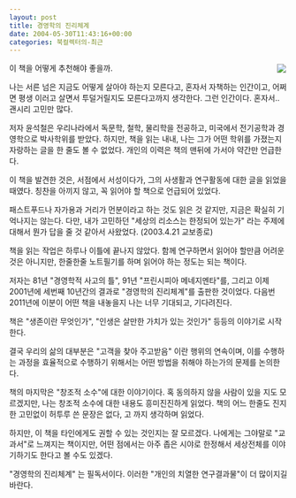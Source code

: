 ```yaml
---
layout: post
title: 경영학의 진리체계
date: 2004-05-30T11:43:16+00:00
categories: 북컬렉터의-최근
---
```

<a href="http://www.bandibook.com/search/subject_view.php?code=2205711" target="bb"><img src="http://www.bandibook.com/largeimage/2205711.jpg" align="right" border="0" hspace="3" vspace="3" /></a>이 책을 어떻게 추천해야 좋을까.

나는 서른 넘은 지금도 어떻게 살아야 하는지 모른다고, 혼자서 자책하는 인간이고, 어쩌면 평생 이러고 살면서 투덜거릴지도 모른다고까지 생각한다. 그런 인간이다. 혼자서.. 괜시리 고민만 많다.

저자 윤석철은 우리나라에서 독문학, 철학, 물리학을 전공하고, 미국에서 전기공학과 경영학으로 박사학위를 받았다. 하지만, 책을 읽는 내내, 나는 그가 어떤 학위를 가졌는지 자랑하는 글을 한 줄도 볼 수 없었다. 개인의 이력은 책의 맨뒤에 가서야 약간만 언급한다.

이 책을 발견한 것은, 서점에서 서성이다가, 그의 사생활과 연구활동에 대한 글을 읽었을 때였다. 칭찬을 아끼지 않고, 꼭 읽어야 할 책으로 언급되어 있었다.

패스트푸드나 자가용과 거리가 먼분이라고 하는 것도 읽은 것 같지만, 지금은 확실히 기억나지는 않는다. 다만, 내가 고민하던 "세상의 리소스는 한정되어 있는가" 라는 주제에 대해서 뭔가 답을 줄 것 같아서 사왔었다. (2003.4.21 교보종로)

책을 읽는 작업은 하루나 이틀에 끝나지 않았다. 함께 연구하면서 읽어야 할만큼 어려운 것은 아니지만, 한줄한줄 노트필기를 하며 읽어야 하는 정도는 되는 책이다.

저자는 81년 "경영학적 사고의 틀", 91년 "프린시피아 메네지멘타"를, 그리고 이제 2001년에 세번째 10년간의 결과로 "경영학의 진리체계"를 출판한 것이었다. 다음번 2011년에 이분이 어떤 책을 내놓을지 나는 너무 기대되고, 기다려진다.

책은 "생존이란 무엇인가", "인생은 살만한 가치가 있는 것인가" 등등의 이야기로 시작한다.

결국 우리의 삶의 대부분은 "고객을 찾아 주고받음" 이란 행위의 연속이며, 이를 수행하는 과정을 효율적으로 수행하기 위해서는 어떤 방법을 취해야 하는가의 문제를 논의한다.

책의 마지막은 "창조적 소수"에 대한 이야기이다. 혹 동의하지 않을 사람이 있을 지도 모르겠지만, 나는 창조적 소수에 대한 내용도 흥미진진하게 읽었다. 책의 어느 한줄도 진지한 고민없이 허투루 쓴 문장은 없다, 고 까지 생각하며 읽었다.

하지만, 이 책을 타인에게도 권할 수 있는 것인지는 잘 모르겠다. 나에게는 그야말로 "교과서"로 느껴지는 책이지만, 어떤 점에서는 아주 좁은 시야로 한정해서 세상전체를 이야기하기도 한다고 볼 수도 있겠다.

"경영학의 진리체계" 는 필독서이다. 이러한 "개인의 치열한 연구결과물"이 더 많이지길 바란다.
